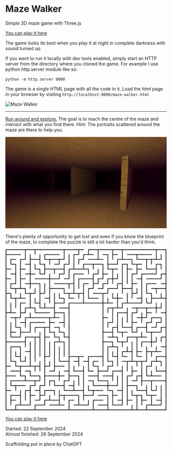 # Maze Walker

Simple 3D maze game with Three.js

[You can play it here](https://devproltd.co.uk/maze-walker/maze-walker.html)

The game looks its best when you play it at night in complete darkness with sound turned up.

If you want to run it locally with dev tools enabled, simply start an HTTP server from the directory where you cloned the game. For example I use python http.server module like so: 

    python -m http.server 8000

The game is a single HTML page with all the code in it. Load the html page in your browser by visiting `http://localhost:8000/maze-walker.html`

![Maze Walker](./site/maze-walker.gif)

-----

[Run around and explore.](https://devproltd.co.uk/maze-walker/maze-walker.html) The goal is to reach the centre of the maze and _interact_ with what you find there. Hint: The portraits scattered around the maze are there to help you.


![Lights are out, you only hold a candle in your hands](./site/maze-candlelit.jpg)

There's plenty of opportunity to get lost and even if you know the blueprint of the maze, to complete the puzzle is still a lot harder than you'd think.

![The full maze map. No cheating!](./site/maze-map.svg)

[You can play it here](https://devproltd.co.uk/maze-walker/maze-walker.html)


Started: 22 September 2024  
Almost finished: 26 September 2024  

Scaffolding put in place by ChatGPT
